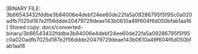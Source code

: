 [BINARY FILE: 3b66543432fddbe3b84006e4debf24ee60de22fa5a09286795f5f95c0a020adfb7025d187e2f56ddde20479729deae143b0610a49f604f6d050bfab1aa16]
Stored copy: docs/converted-binary/3b66543432fddbe3b84006e4debf24ee60de22fa5a09286795f5f95c0a020adfb7025d187e2f56ddde20479729deae143b0610a49f604f6d050bfab1aa16

